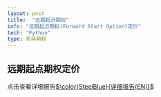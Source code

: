 ```yaml
---
layout: post
title:  "远期起点期权"
info: "远期起点期权(Forward Start Option)定价"
tech: "Python"
type: 奇异期权
---
```



## 远期起点期权定价
点击查看详细报告[$\color{SteelBlue}{详细报告(EN)}$](../assets/pdfs/forward_start_option.pdf) 


